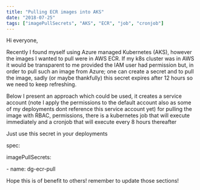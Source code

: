 ```yaml
---
title: "Pulling ECR images into AKS"
date: "2018-07-25"
tags: ["imagePullSecrets", "AKS", "ECR", "job", "cronjob"]
---
```


Hi everyone,

Recently I found myself using Azure managed Kubernetes (AKS), however the images I wanted to pull were in AWS ECR. If my k8s cluster was in AWS it would be transparent to me provided the IAM user had permission but, in order to pull such an image from Azure; one can create a secret and to pull the image, sadly (or maybe thankfully) this secret expires after 12 hours so we need to keep refreshing.

Below I present an approach which could be used, it creates a service account (note I apply the permissions to the default account also as some of my deployments dont reference this service account yet) for pulling the image with RBAC, permissions, there is a kubernetes job that will execute immediately and a cronjob that will execute every 8 hours thereafter

Just use this secret in your deployments

spec:

imagePullSecrets:

\- name: dg-ecr-pull

Hope this is of benefit to others! remember to update those sections!
